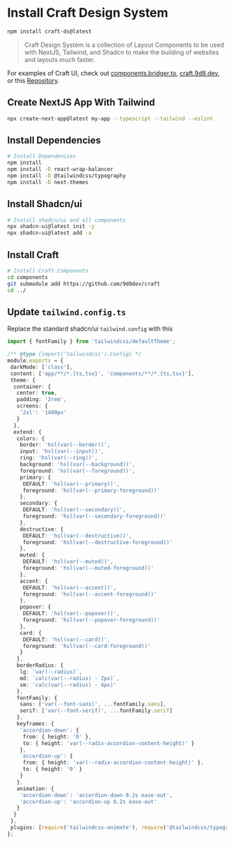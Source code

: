 # Install Craft Design System

```bash
npm install craft-ds@latest
```

> Craft Design System is a collection of Layout Components to be used with NextJS, Tailwind, and Shadcn to make the building of websites and layouts much faster.

For examples of Craft UI, check out [components.bridger.to](https://components.bridger.to), [craft.9d8.dev](https://craft.9d8.dev), or this [Repository](https://github.com/9d8dev/craft-examples).

## Create NextJS App With Tailwind

```bash
npx create-next-app@latest my-app --typescript --tailwind --eslint
```

## Install Dependencies

```bash
# Install Dependencies
npm install
npm install -D react-wrap-balancer
npm install -D @tailwindcss/typography
npm install -D next-themes
```

## Install Shadcn/ui

```bash
# Install shadcn/ui and all components
npx shadcn-ui@latest init -y
npx shadcn-ui@latest add -a
```

## Install Craft

```bash
# Install Craft Components
cd components
git submodule add https://github.com/9d8dev/craft
cd ../
```

## Update `tailwind.config.ts`

Replace the standard shadcn/ui `tailwind.config` with this

```ts
import { fontFamily } from 'tailwindcss/defaultTheme';

/** @type {import('tailwindcss').Config} */
module.exports = {
 darkMode: ['class'],
 content: ['app/**/*.{ts,tsx}', 'components/**/*.{ts,tsx}'],
 theme: {
  container: {
   center: true,
   padding: '2rem',
   screens: {
    '2xl': '1400px'
   }
  },
  extend: {
   colors: {
    border: 'hsl(var(--border))',
    input: 'hsl(var(--input))',
    ring: 'hsl(var(--ring))',
    background: 'hsl(var(--background))',
    foreground: 'hsl(var(--foreground))',
    primary: {
     DEFAULT: 'hsl(var(--primary))',
     foreground: 'hsl(var(--primary-foreground))'
    },
    secondary: {
     DEFAULT: 'hsl(var(--secondary))',
     foreground: 'hsl(var(--secondary-foreground))'
    },
    destructive: {
     DEFAULT: 'hsl(var(--destructive))',
     foreground: 'hsl(var(--destructive-foreground))'
    },
    muted: {
     DEFAULT: 'hsl(var(--muted))',
     foreground: 'hsl(var(--muted-foreground))'
    },
    accent: {
     DEFAULT: 'hsl(var(--accent))',
     foreground: 'hsl(var(--accent-foreground))'
    },
    popover: {
     DEFAULT: 'hsl(var(--popover))',
     foreground: 'hsl(var(--popover-foreground))'
    },
    card: {
     DEFAULT: 'hsl(var(--card))',
     foreground: 'hsl(var(--card-foreground))'
    }
   },
   borderRadius: {
    lg: `var(--radius)`,
    md: `calc(var(--radius) - 2px)`,
    sm: 'calc(var(--radius) - 4px)'
   },
   fontFamily: {
    sans: ['var(--font-sans)', ...fontFamily.sans],
    serif: ['var(--font-serif)', ...fontFamily.serif]
   },
   keyframes: {
    'accordion-down': {
     from: { height: '0' },
     to: { height: 'var(--radix-accordion-content-height)' }
    },
    'accordion-up': {
     from: { height: 'var(--radix-accordion-content-height)' },
     to: { height: '0' }
    }
   },
   animation: {
    'accordion-down': 'accordion-down 0.2s ease-out',
    'accordion-up': 'accordion-up 0.2s ease-out'
   }
  }
 },
 plugins: [require('tailwindcss-animate'), require('@tailwindcss/typography')]
};
```
